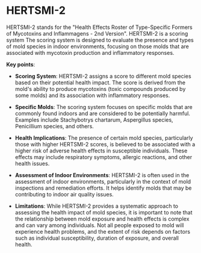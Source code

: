 # HERTSMI-2

HERTSMI-2 stands for the "Health Effects Roster of Type-Specific Formers of Mycotoxins and Inflammagens - 2nd Version". HERTSMI-2 is a scoring system The scoring system is designed to evaluate the presence and types of mold species in indoor environments, focusing on those molds that are associated with mycotoxin production and inflammatory responses.

**Key points**:

* **Scoring System**: HERTSMI-2 assigns a score to different mold species based on their potential health impact. The score is derived from the mold's ability to produce mycotoxins (toxic compounds produced by some molds) and its association with inflammatory responses.

* **Specific Molds**: The scoring system focuses on specific molds that are commonly found indoors and are considered to be potentially harmful. Examples include Stachybotrys chartarum, Aspergillus species, Penicillium species, and others.

* **Health Implications**: The presence of certain mold species, particularly those with higher HERTSMI-2 scores, is believed to be associated with a higher risk of adverse health effects in susceptible individuals. These effects may include respiratory symptoms, allergic reactions, and other health issues.

* **Assessment of Indoor Environments**: HERTSMI-2 is often used in the assessment of indoor environments, particularly in the context of mold inspections and remediation efforts. It helps identify molds that may be contributing to indoor air quality issues.

* **Limitations**: While HERTSMI-2 provides a systematic approach to assessing the health impact of mold species, it is important to note that the relationship between mold exposure and health effects is complex and can vary among individuals. Not all people exposed to mold will experience health problems, and the extent of risk depends on factors such as individual susceptibility, duration of exposure, and overall health.
